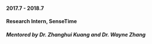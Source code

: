 #### 2017.7 - 2018.7
#### Research Intern, SenseTime
##### Mentored by Dr. Zhanghui Kuang and Dr. Wayne Zhang